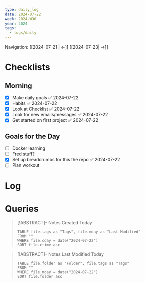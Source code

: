 ```yaml
---
type: daily_log
date: 2024-07-22
week: 2024-W30
year: 2024
tags:
  - logs/daily
---
```

Navigation: [[2024-07-21 | <-]] [[2024-07-23| ->]]

# Checklists
## Morning
- [x] Make daily goals ✅ 2024-07-22
- [x] Habits ✅ 2024-07-22
- [x] Look at Checklist ✅ 2024-07-22
- [x] Look for new emails/messages ✅ 2024-07-22
- [x] Get started on first project ✅ 2024-07-22

## Goals for the Day
- [ ] Docker learning
- [ ] Fred stuff?
- [x] Set up breadcrumbs for this the repo ✅ 2024-07-22
- [ ] Plan workout

# Log

# Queries
> [!ABSTRACT]- Notes Created Today
> ```dataview
> TABLE file.tags as "Tags", file.mday as "Last Modified"
> FROM ""
> WHERE file.cday = date("2024-07-22")
> SORT file.ctime asc
> ```

> [!ABSTRACT]- Notes Last Modified Today
> ```dataview
> TABLE file.folder as "Folder", file.tags as "Tags"
> FROM ""
> WHERE file.mday = date("2024-07-22")
> SORT file.folder asc
> ```
